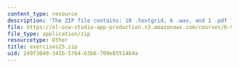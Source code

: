 ```yaml
---
content_type: resource
description: 'The ZIP file contains: 10 .textgrid, 6 .wav, and 1 .pdf files.'
file: https://ol-ocw-studio-app-production.s3.amazonaws.com/courses/6-911-transcribing-prosodic-structure-of-spoken-utterances-with-tobi-january-iap-2006/249f3049341b576463b6709e85514b4a_exercises25.zip
file_type: application/zip
resourcetype: Other
title: exercises25.zip
uid: 249f3049-341b-5764-63b6-709e85514b4a
---
```

